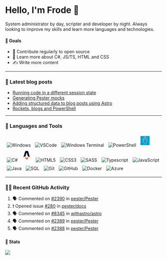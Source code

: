 # Hello, I'm Frode 👋

System administrator by day, scripter and developer by night.
Always looking to improve my skills and learn more languages and technologies. 

#### 🥅 Goals

- 🤝 Contribute regularly to open source
- 🧽 Learn more about C#, JS/TS, HTML and CSS
- ✍️ Write more content

---

### 📰 Latest blog posts

<!-- BLOG-POST-LIST:START -->
- [Running code in a different session state](https://frodeflaten.com/posts/running-code-in-a-different-session-state/)
- [Generating Pester mocks](https://frodeflaten.com/posts/generating-pester-mocks/)
- [Adding structured data to blog posts using Astro](https://frodeflaten.com/posts/adding-structured-data-to-blog-posts-using-astro/)
- [Rockets, blogs and PowerShell](https://frodeflaten.com/posts/rockets-blogs-and-powershell/)
<!-- BLOG-POST-LIST:END -->

---

### 🧰 Languages and Tools

<div id="logos">
  <img alt="Windows" width="30px" src="https://cdn.jsdelivr.net/gh/devicons/devicon/icons/windows8/windows8-original.svg" style="margin:5px" />
  <img alt="VSCode" width="30px" src="https://cdn.jsdelivr.net/gh/devicons/devicon/icons/vscode/vscode-original.svg" style="margin:5px" />
  <img alt="Windows Terminal" width="30px" src="https://raw.githubusercontent.com/microsoft/terminal/main/res/terminal.ico" style="margin:5px" />
  <img alt="PowerShell" width="30px" src="https://raw.githubusercontent.com/PowerShell/PowerShell/6ceaf92bf941f8c08367016c8cfe1dcc9aafbce1/assets/ps_black_128.svg" style="margin:5px" />
  <img alt="Pester" width="30px" src="https://raw.githubusercontent.com/pester/Pester/b19f0eb7af2c466d1b51eb534e25b93650a0c055/images/pester.PNG" style="margin:5px" />
  <img alt="C#" width="30px" src="https://cdn.jsdelivr.net/gh/devicons/devicon/icons/csharp/csharp-original.svg" style="margin:5px" />
  <img alt="Astro" width="30px" src="https://raw.githubusercontent.com/github/explore/5cc0a03a302ec862c4aeac2a22a513ae31c35432/topics/astro/astro.png" style="margin:5px" />
  <img alt="HTML5" width="30px" src="https://cdn.jsdelivr.net/gh/devicons/devicon/icons/html5/html5-original.svg" style="margin:5px" />
  <img alt="CSS3" width="30px" src="https://cdn.jsdelivr.net/gh/devicons/devicon/icons/css3/css3-original.svg" style="margin:5px" />
  <img alt="SASS" width="30px" src="https://cdn.jsdelivr.net/gh/devicons/devicon/icons/sass/sass-original.svg" style="margin:5px" />
  <img alt="Typescript" width="30px" src="https://cdn.jsdelivr.net/gh/devicons/devicon/icons/typescript/typescript-original.svg" style="margin:5px" />
  <img alt="JavaScript" width="30px" src="https://cdn.jsdelivr.net/gh/devicons/devicon/icons/javascript/javascript-original.svg" style="margin:5px" />
  <img alt="Java" width="30px" src="https://cdn.jsdelivr.net/gh/devicons/devicon/icons/java/java-original.svg" style="margin:5px" />
  <img alt="SQL" width="30px" src="https://cdn.jsdelivr.net/gh/devicons/devicon/icons/microsoftsqlserver/microsoftsqlserver-plain.svg" style="margin:5px" />
  <img alt="Git" width="30px" src="https://cdn.jsdelivr.net/gh/devicons/devicon/icons/git/git-original.svg" style="margin:5px" />
  <img alt="GitHub" width="30px" src="https://cdn.jsdelivr.net/gh/devicons/devicon/icons/github/github-original.svg" style="margin:5px" />
  <img alt="Docker" width="30px" src="https://cdn.jsdelivr.net/gh/devicons/devicon/icons//docker/docker-original.svg" style="margin:5px" />
  <img alt="Azure" width="30px" src="https://cdn.jsdelivr.net/gh/devicons/devicon/icons/azure/azure-original.svg" style="margin:5px" />
</div> 

---

### 👨‍💻 Recent GitHub Activity
  
<!--START_SECTION:activity-->
1. 🗣 Commented on [#2390](https://github.com/pester/Pester/issues/2390#issuecomment-1703889661) in [pester/Pester](https://github.com/pester/Pester)
2. ❗ Opened issue [#280](https://github.com/pester/docs/issues/280) in [pester/docs](https://github.com/pester/docs)
3. 🗣 Commented on [#8345](https://github.com/withastro/astro/pull/8345#issuecomment-1703812618) in [withastro/astro](https://github.com/withastro/astro)
4. 🗣 Commented on [#2389](https://github.com/pester/Pester/issues/2389#issuecomment-1701639855) in [pester/Pester](https://github.com/pester/Pester)
5. 🗣 Commented on [#2388](https://github.com/pester/Pester/issues/2388#issuecomment-1699817412) in [pester/Pester](https://github.com/pester/Pester)
<!--END_SECTION:activity-->

#### 🔢 Stats

<picture>
    <source 
    srcset="https://github-readme-stats.vercel.app/api?username=fflaten&show_icons=true&bg_color=00000000&text_color=f5f5f5&title_color=ff4c29&icon_color=ff4c29&border_color=ff4c29"
    media="(prefers-color-scheme: dark)"
    />
    <source
    srcset="https://github-readme-stats.vercel.app/api?username=fflaten&show_icons=true&bg_color=00000000&title_color=2a7a67&icon_color=2a7a67&border_color=2a7a67"
    media="(prefers-color-scheme: light), (prefers-color-scheme: no-preference)"
    />
    <img src="https://github-readme-stats.vercel.app/api?username=fflaten&show_icons=true&bg_color=00000000&title_color=2a7a67&icon_color=2a7a67&border_color=2a7a67" />
</picture>
